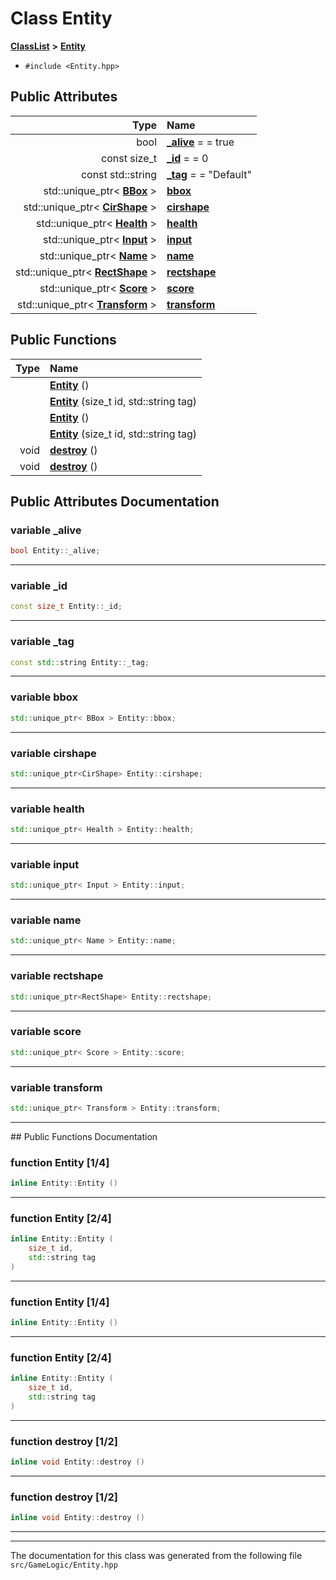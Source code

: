 

# Class Entity



[**ClassList**](annotated.md) **>** [**Entity**](classEntity.md)





* `#include <Entity.hpp>`





















## Public Attributes

| Type | Name |
| ---: | :--- |
|  bool | [**\_alive**](#variable-_alive)   = = true<br> |
|  const size\_t | [**\_id**](#variable-_id)   = = 0<br> |
|  const std::string | [**\_tag**](#variable-_tag)   = = "Default"<br> |
|  std::unique\_ptr&lt; [**BBox**](classBBox.md) &gt; | [**bbox**](#variable-bbox)  <br> |
|  std::unique\_ptr&lt; [**CirShape**](classCirShape.md) &gt; | [**cirshape**](#variable-cirshape)  <br> |
|  std::unique\_ptr&lt; [**Health**](classHealth.md) &gt; | [**health**](#variable-health)  <br> |
|  std::unique\_ptr&lt; [**Input**](classInput.md) &gt; | [**input**](#variable-input)  <br> |
|  std::unique\_ptr&lt; [**Name**](className.md) &gt; | [**name**](#variable-name)  <br> |
|  std::unique\_ptr&lt; [**RectShape**](classRectShape.md) &gt; | [**rectshape**](#variable-rectshape)  <br> |
|  std::unique\_ptr&lt; [**Score**](classScore.md) &gt; | [**score**](#variable-score)  <br> |
|  std::unique\_ptr&lt; [**Transform**](classTransform.md) &gt; | [**transform**](#variable-transform)  <br> |
















## Public Functions

| Type | Name |
| ---: | :--- |
|   | [**Entity**](#function-entity-14) () <br> |
|   | [**Entity**](#function-entity-24) (size\_t id, std::string tag) <br> |
|   | [**Entity**](#function-entity-14) () <br> |
|   | [**Entity**](#function-entity-24) (size\_t id, std::string tag) <br> |
|  void | [**destroy**](#function-destroy-12) () <br> |
|  void | [**destroy**](#function-destroy-12) () <br> |




























## Public Attributes Documentation




### variable \_alive 

```C++
bool Entity::_alive;
```




<hr>



### variable \_id 

```C++
const size_t Entity::_id;
```




<hr>



### variable \_tag 

```C++
const std::string Entity::_tag;
```




<hr>



### variable bbox 

```C++
std::unique_ptr< BBox > Entity::bbox;
```




<hr>



### variable cirshape 

```C++
std::unique_ptr<CirShape> Entity::cirshape;
```




<hr>



### variable health 

```C++
std::unique_ptr< Health > Entity::health;
```




<hr>



### variable input 

```C++
std::unique_ptr< Input > Entity::input;
```




<hr>



### variable name 

```C++
std::unique_ptr< Name > Entity::name;
```




<hr>



### variable rectshape 

```C++
std::unique_ptr<RectShape> Entity::rectshape;
```




<hr>



### variable score 

```C++
std::unique_ptr< Score > Entity::score;
```




<hr>



### variable transform 

```C++
std::unique_ptr< Transform > Entity::transform;
```




<hr>
## Public Functions Documentation




### function Entity [1/4]

```C++
inline Entity::Entity () 
```




<hr>



### function Entity [2/4]

```C++
inline Entity::Entity (
    size_t id,
    std::string tag
) 
```




<hr>



### function Entity [1/4]

```C++
inline Entity::Entity () 
```




<hr>



### function Entity [2/4]

```C++
inline Entity::Entity (
    size_t id,
    std::string tag
) 
```




<hr>



### function destroy [1/2]

```C++
inline void Entity::destroy () 
```




<hr>



### function destroy [1/2]

```C++
inline void Entity::destroy () 
```




<hr>

------------------------------
The documentation for this class was generated from the following file `src/GameLogic/Entity.hpp`


